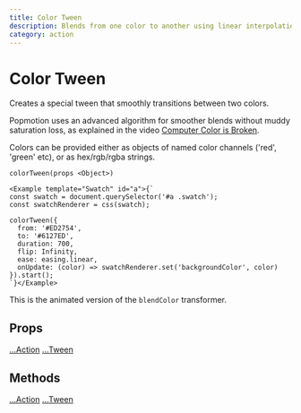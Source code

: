 ```yaml
---
title: Color Tween
description: Blends from one color to another using linear interpolation.
category: action
---
```


# Color Tween

Creates a special tween that smoothly transitions between two colors.

Popmotion uses an advanced algorithm for smoother blends without muddy saturation loss, as explained in the video [Computer Color is Broken](https://www.youtube.com/watch?v=LKnqECcg6Gw).

Colors can be provided either as objects of named color channels ('red', 'green' etc), or as hex/rgb/rgba strings.

`colorTween(props <Object>)`

```marksy
<Example template="Swatch" id="a">{`
const swatch = document.querySelector('#a .swatch');
const swatchRenderer = css(swatch);

colorTween({
  from: '#ED2754',
  to: '#6127ED',
  duration: 700,
  flip: Infinity,
  ease: easing.linear,
  onUpdate: (color) => swatchRenderer.set('backgroundColor', color)
}).start();
`}</Example>
```

This is the animated version of the `blendColor` transformer.

## Props

[...Action](action)
[...Tween](tween)

## Methods

[...Action](action)
[...Tween](tween)
